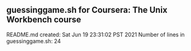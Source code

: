 ## guessinggame.sh for Coursera: The Unix Workbench course
README.md created: 
Sat Jun 19 23:31:02 PST 2021
Number of lines in guessinggame.sh: 
24
